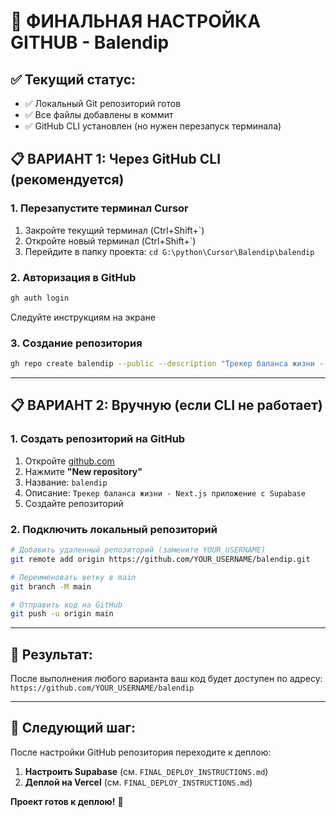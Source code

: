 # 🚀 ФИНАЛЬНАЯ НАСТРОЙКА GITHUB - Balendip

## ✅ **Текущий статус:**
- ✅ Локальный Git репозиторий готов
- ✅ Все файлы добавлены в коммит
- ✅ GitHub CLI установлен (но нужен перезапуск терминала)

## 📋 **ВАРИАНТ 1: Через GitHub CLI (рекомендуется)**

### 1. Перезапустите терминал Cursor
1. Закройте текущий терминал (Ctrl+Shift+`)
2. Откройте новый терминал (Ctrl+Shift+`)
3. Перейдите в папку проекта: `cd G:\python\Cursor\Balendip\balendip`

### 2. Авторизация в GitHub
```bash
gh auth login
```
Следуйте инструкциям на экране

### 3. Создание репозитория
```bash
gh repo create balendip --public --description "Трекер баланса жизни - Next.js приложение с Supabase" --source=. --remote=origin --push
```

---

## 📋 **ВАРИАНТ 2: Вручную (если CLI не работает)**

### 1. Создать репозиторий на GitHub
1. Откройте [github.com](https://github.com)
2. Нажмите **"New repository"**
3. Название: `balendip`
4. Описание: `Трекер баланса жизни - Next.js приложение с Supabase`
5. Создайте репозиторий

### 2. Подключить локальный репозиторий
```bash
# Добавить удаленный репозиторий (замените YOUR_USERNAME)
git remote add origin https://github.com/YOUR_USERNAME/balendip.git

# Переименовать ветку в main
git branch -M main

# Отправить код на GitHub
git push -u origin main
```

---

## 🎯 **Результат:**
После выполнения любого варианта ваш код будет доступен по адресу:
`https://github.com/YOUR_USERNAME/balendip`

---

## 🚀 **Следующий шаг:**
После настройки GitHub репозитория переходите к деплою:
1. **Настроить Supabase** (см. `FINAL_DEPLOY_INSTRUCTIONS.md`)
2. **Деплой на Vercel** (см. `FINAL_DEPLOY_INSTRUCTIONS.md`)

**Проект готов к деплою!** 🚀
